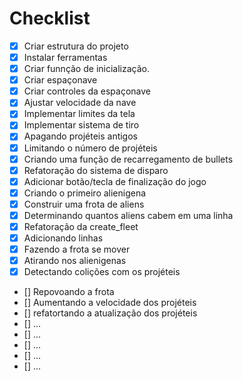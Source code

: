 # Checklist

 - [x] Criar estrutura do projeto
 - [x] Instalar ferramentas
 - [x] Criar funnção de inicialização.
 - [x] Criar espaçonave
 - [x] Criar controles da espaçonave
 - [x] Ajustar velocidade da nave
 - [x] Implementar limites da tela
 - [x] Implementar sistema de tiro
 - [x] Apagando projéteis antigos
 - [x] Limitando o número de projéteis
 - [x] Criando uma função de recarregamento de bullets
 - [x] Refatoração do sistema de disparo
 - [x] Adicionar botão/tecla de finalização do jogo
 - [x] Criando o primeiro alienigena
 - [x] Construir uma frota de aliens
 - [x] Determinando quantos aliens cabem em uma linha
 - [x] Refatoração da create_fleet
 - [x] Adicionando linhas
 - [x] Fazendo a frota se mover
 - [x] Atirando nos alienigenas
 - [x] Detectando colições com os projéteis
 - [] Repovoando a frota
 - [] Aumentando a velocidade dos projéteis
 - [] refatortando a atualização dos projéteis
 - [] ...
 - [] ...
 - [] ...
 - [] ...
 - [] ...

 